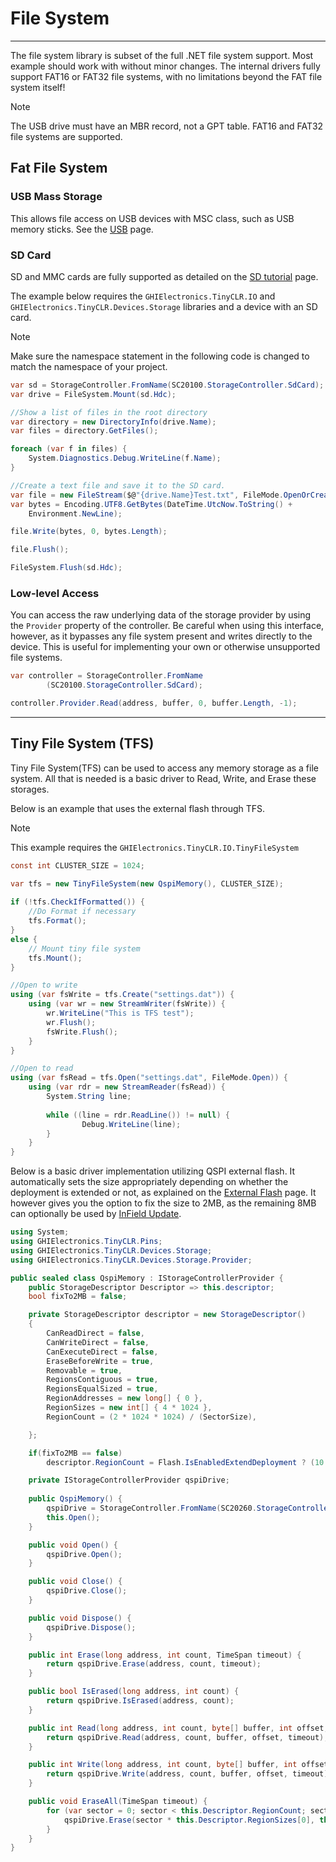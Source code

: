 # File System
---
The file system library is subset of the full .NET file system support. Most example should work with without minor changes. The internal drivers fully support FAT16 or FAT32 file systems, with no limitations beyond the FAT file system itself!

> [!Note]
> The USB drive must have an MBR record, not a GPT table.
> FAT16 and FAT32 file systems are supported.

## Fat File System

### USB Mass Storage
This allows file access on USB devices with MSC class, such as USB memory sticks. See the [USB](usb.md) page.

### SD Card
SD and MMC cards are fully supported as detailed on the [SD tutorial](sd-cards.md) page.

The example below requires the `GHIElectronics.TinyCLR.IO` and `GHIElectronics.TinyCLR.Devices.Storage` libraries and a device with an SD card.

> [!Note]
> Make sure the namespace statement in the following code is changed to match the namespace of your project.

```cs
var sd = StorageController.FromName(SC20100.StorageController.SdCard);
var drive = FileSystem.Mount(sd.Hdc);

//Show a list of files in the root directory
var directory = new DirectoryInfo(drive.Name);
var files = directory.GetFiles();

foreach (var f in files) {
    System.Diagnostics.Debug.WriteLine(f.Name);
}

//Create a text file and save it to the SD card.
var file = new FileStream($@"{drive.Name}Test.txt", FileMode.OpenOrCreate);
var bytes = Encoding.UTF8.GetBytes(DateTime.UtcNow.ToString() +
    Environment.NewLine);

file.Write(bytes, 0, bytes.Length);

file.Flush();

FileSystem.Flush(sd.Hdc);

```

### Low-level Access
You can access the raw underlying data of the storage provider by using the `Provider` property of the controller. Be careful when using this interface, however, as it bypasses any file system present and writes directly to the device. This is useful for implementing your own or otherwise unsupported file systems.

```cs
var controller = StorageController.FromName
        (SC20100.StorageController.SdCard);

controller.Provider.Read(address, buffer, 0, buffer.Length, -1);
```

---

## Tiny File System (TFS)

Tiny File System(TFS) can be used to access any memory storage as a file system. All that is needed is a basic driver to Read, Write, and Erase these storages. 

Below is an example that uses the external flash through TFS.

> [!Note]
> This example requires the `GHIElectronics.TinyCLR.IO.TinyFileSystem`

```cs
const int CLUSTER_SIZE = 1024;

var tfs = new TinyFileSystem(new QspiMemory(), CLUSTER_SIZE);
            
if (!tfs.CheckIfFormatted()) {
    //Do Format if necessary 
    tfs.Format();
}
else {
    // Mount tiny file system
    tfs.Mount();
}

//Open to write
using (var fsWrite = tfs.Create("settings.dat")) {
    using (var wr = new StreamWriter(fsWrite)) {
        wr.WriteLine("This is TFS test");
        wr.Flush();
        fsWrite.Flush();
    }
}

//Open to read
using (var fsRead = tfs.Open("settings.dat", FileMode.Open)) {
    using (var rdr = new StreamReader(fsRead)) {
        System.String line;
        
        while ((line = rdr.ReadLine()) != null) {
                Debug.WriteLine(line);
        }
    }
}
```
Below is a basic driver implementation utilizing QSPI external flash. It automatically sets the size appropriately depending on whether the deployment is extended or not, as explained on the [External Flash](external-memory.md) page. It however gives you the option to fix the size to 2MB, as the remaining 8MB can optionally be used by [InField Update](in-field-update.md).

```cs
using System;
using GHIElectronics.TinyCLR.Pins;
using GHIElectronics.TinyCLR.Devices.Storage;
using GHIElectronics.TinyCLR.Devices.Storage.Provider;

public sealed class QspiMemory : IStorageControllerProvider {
    public StorageDescriptor Descriptor => this.descriptor;
    bool fixTo2MB = false;

    private StorageDescriptor descriptor = new StorageDescriptor()
    {        
        CanReadDirect = false,
        CanWriteDirect = false,
        CanExecuteDirect = false,
        EraseBeforeWrite = true,
        Removable = true,
        RegionsContiguous = true,
        RegionsEqualSized = true,
        RegionAddresses = new long[] { 0 },
        RegionSizes = new int[] { 4 * 1024 },
        RegionCount = (2 * 1024 * 1024) / (SectorSize),

    };

    if(fixTo2MB == false)
        descriptor.RegionCount = Flash.IsEnabledExtendDeployment ? (10 * 1024 * 1024 / SectorSize) : (16 * 1024 * 1024 / SectorSize);

    private IStorageControllerProvider qspiDrive;
    
    public QspiMemory() {
        qspiDrive = StorageController.FromName(SC20260.StorageController.QuadSpi).Provider;        
        this.Open();
    }

    public void Open() {
        qspiDrive.Open();
    }

    public void Close() {
        qspiDrive.Close();
    }

    public void Dispose() {
        qspiDrive.Dispose();
    }

    public int Erase(long address, int count, TimeSpan timeout) {
        return qspiDrive.Erase(address, count, timeout);
    }

    public bool IsErased(long address, int count) {
        return qspiDrive.IsErased(address, count);
    }

    public int Read(long address, int count, byte[] buffer, int offset, TimeSpan timeout) {
        return qspiDrive.Read(address, count, buffer, offset, timeout);
    }

    public int Write(long address, int count, byte[] buffer, int offset, TimeSpan timeout) {
        return qspiDrive.Write(address, count, buffer, offset, timeout);
    }

    public void EraseAll(TimeSpan timeout) {
        for (var sector = 0; sector < this.Descriptor.RegionCount; sector++) {
            qspiDrive.Erase(sector * this.Descriptor.RegionSizes[0], this.Descriptor.RegionSizes[0], timeout);
        }
    }
}
```

 
